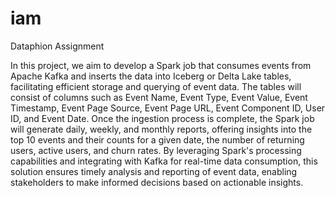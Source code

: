 # iam
Dataphion Assignment


In this project, we aim to develop a Spark job that consumes events from Apache Kafka and inserts the data into Iceberg or Delta Lake tables, facilitating efficient storage and querying of event data. The tables will consist of columns such as Event Name, Event Type, Event Value, Event Timestamp, Event Page Source, Event Page URL, Event Component ID, User ID, and Event Date. Once the ingestion process is complete, the Spark job will generate daily, weekly, and monthly reports, offering insights into the top 10 events and their counts for a given date, the number of returning users, active users, and churn rates. By leveraging Spark's processing capabilities and integrating with Kafka for real-time data consumption, this solution ensures timely analysis and reporting of event data, enabling stakeholders to make informed decisions based on actionable insights.
